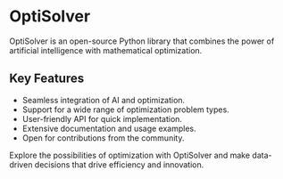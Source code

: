 # OptiSolver
OptiSolver is an open-source Python library that combines the power of artificial intelligence with mathematical optimization.

## Key Features

- Seamless integration of AI and optimization.
- Support for a wide range of optimization problem types.
- User-friendly API for quick implementation.
- Extensive documentation and usage examples.
- Open for contributions from the community.

Explore the possibilities of optimization with OptiSolver and make data-driven decisions that drive efficiency and innovation.
